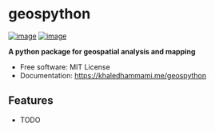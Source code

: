 # geospython


[![image](https://img.shields.io/pypi/v/geospython.svg)](https://pypi.python.org/pypi/geospython)
[![image](https://img.shields.io/conda/vn/conda-forge/geospython.svg)](https://anaconda.org/conda-forge/geospython)


**A python package for geospatial analysis and mapping**


-   Free software: MIT License
-   Documentation: https://khaledhammami.me/geospython


## Features

-   TODO
